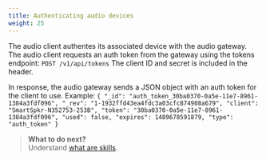 ```yaml
---
title: Authenticating audio devices
weight: 25
---
```

The audio client authentes its associated device with the audio gateway.  The audio client requests an auth token from the gateway using the tokens endpoint:
`POST /v1/api/tokens`
The client ID and secret is included in the header.

In response, the audio gateway sends a JSON object with an auth token for the client to use.
Example:
`{
  "_id": "auth_token_30ba0370-0a5e-11e7-8961-1384a3fdf096",
  "_rev": "1-1932ffd43ea4fdc3a03cfc874908a679",
  "client": "SmartSpkr-N352753-253B",
  "token": "30ba0370-0a5e-11e7-8961-1384a3fdf096",
  "used": false,
  "expires": 1489678591879,
  "type": "auth_token"
}`

> **What to do next?**<br/>
Understand [what are skills]({{site.baseurl}}/skill/what-are-they).
